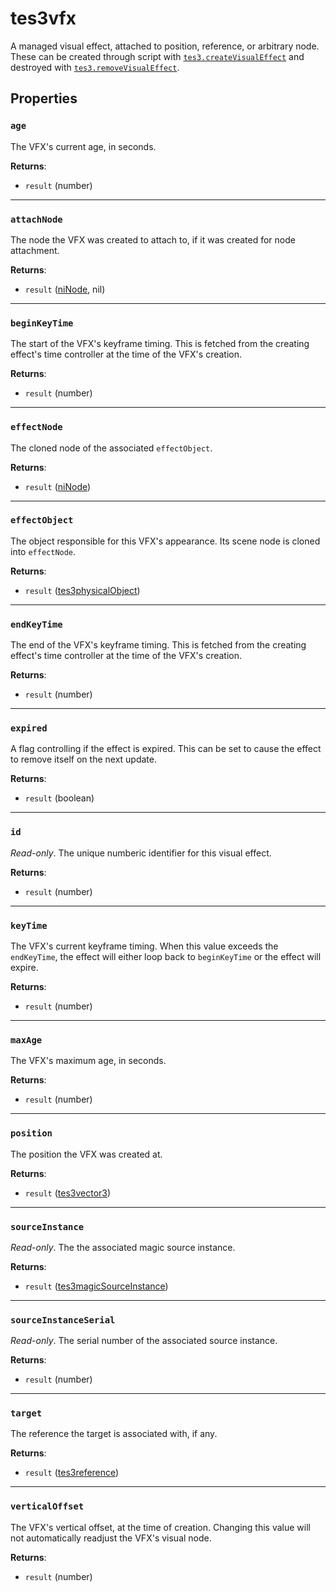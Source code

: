 # tes3vfx
<div class="search_terms" style="display: none">tes3vfx, vfx</div>

<!---
	This file is autogenerated. Do not edit this file manually. Your changes will be ignored.
	More information: https://github.com/MWSE/MWSE/tree/master/docs
-->

A managed visual effect, attached to position, reference, or arbitrary node. These can be created through script with [`tes3.createVisualEffect`](https://mwse.github.io/MWSE/apis/tes3/#tes3createvisualeffect) and destroyed with [`tes3.removeVisualEffect`](https://mwse.github.io/MWSE/apis/tes3/#tes3removevisualeffect).

## Properties

### `age`
<div class="search_terms" style="display: none">age</div>

The VFX's current age, in seconds.

**Returns**:

* `result` (number)

***

### `attachNode`
<div class="search_terms" style="display: none">attachnode</div>

The node the VFX was created to attach to, if it was created for node attachment.

**Returns**:

* `result` ([niNode](../types/niNode.md), nil)

***

### `beginKeyTime`
<div class="search_terms" style="display: none">beginkeytime</div>

The start of the VFX's keyframe timing. This is fetched from the creating effect's time controller at the time of the VFX's creation.

**Returns**:

* `result` (number)

***

### `effectNode`
<div class="search_terms" style="display: none">effectnode</div>

The cloned node of the associated `effectObject`.

**Returns**:

* `result` ([niNode](../types/niNode.md))

***

### `effectObject`
<div class="search_terms" style="display: none">effectobject</div>

The object responsible for this VFX's appearance. Its scene node is cloned into `effectNode`.

**Returns**:

* `result` ([tes3physicalObject](../types/tes3physicalObject.md))

***

### `endKeyTime`
<div class="search_terms" style="display: none">endkeytime</div>

The end of the VFX's keyframe timing. This is fetched from the creating effect's time controller at the time of the VFX's creation.

**Returns**:

* `result` (number)

***

### `expired`
<div class="search_terms" style="display: none">expired</div>

A flag controlling if the effect is expired. This can be set to cause the effect to remove itself on the next update.

**Returns**:

* `result` (boolean)

***

### `id`
<div class="search_terms" style="display: none">id</div>

*Read-only*. The unique numberic identifier for this visual effect.

**Returns**:

* `result` (number)

***

### `keyTime`
<div class="search_terms" style="display: none">keytime</div>

The VFX's current keyframe timing. When this value exceeds the `endKeyTime`, the effect will either loop back to `beginKeyTime` or the effect will expire.

**Returns**:

* `result` (number)

***

### `maxAge`
<div class="search_terms" style="display: none">maxage</div>

The VFX's maximum age, in seconds.

**Returns**:

* `result` (number)

***

### `position`
<div class="search_terms" style="display: none">position</div>

The position the VFX was created at.

**Returns**:

* `result` ([tes3vector3](../types/tes3vector3.md))

***

### `sourceInstance`
<div class="search_terms" style="display: none">sourceinstance</div>

*Read-only*. The the associated magic source instance.

**Returns**:

* `result` ([tes3magicSourceInstance](../types/tes3magicSourceInstance.md))

***

### `sourceInstanceSerial`
<div class="search_terms" style="display: none">sourceinstanceserial</div>

*Read-only*. The serial number of the associated source instance.

**Returns**:

* `result` (number)

***

### `target`
<div class="search_terms" style="display: none">target</div>

The reference the target is associated with, if any.

**Returns**:

* `result` ([tes3reference](../types/tes3reference.md))

***

### `verticalOffset`
<div class="search_terms" style="display: none">verticaloffset</div>

The VFX's vertical offset, at the time of creation. Changing this value will not automatically readjust the VFX's visual node.

**Returns**:

* `result` (number)

